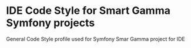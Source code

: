 # IDE Code Style for Smart Gamma Symfony projects

General Code Style profile used for Symfony Smar Gamma project for IDE 
